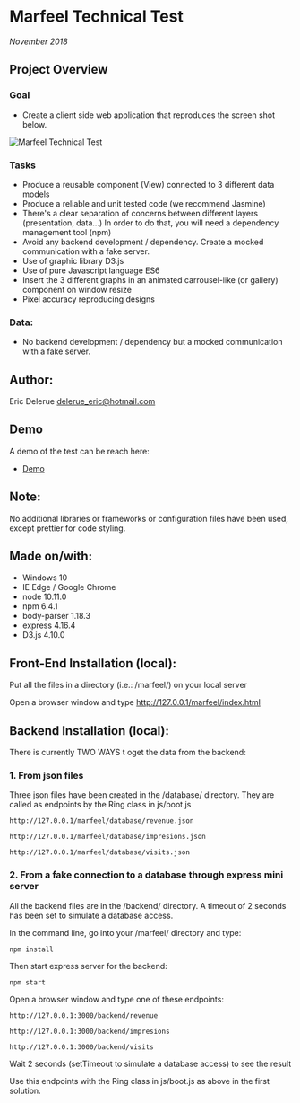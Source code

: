 # Marfeel Technical Test

*November 2018*

## Project Overview

### Goal

* Create a client side web application that reproduces the screen shot below.

![Marfeel Technical Test](http://dev.ericdelerue.com/marfeel/img/marfeel-test.png)

### Tasks

- Produce a reusable component (View) connected to 3 different data models
- Produce a reliable and unit tested code (we recommend Jasmine)
- There's a clear separation of concerns between different layers (presentation, data...) In order to do that, you will need a dependency management tool (npm)
- Avoid any backend development / dependency. Create a mocked communication with a fake server.
- Use of graphic library D3.js
- Use of pure Javascript language ES6
- Insert the 3 different graphs in an animated carrousel-like (or gallery) component on window resize
- Pixel accuracy reproducing designs

### Data:

- No backend development / dependency but a mocked communication with a fake server.


## Author: 

Eric Delerue
delerue_eric@hotmail.com

## Demo

A demo of the test can be reach here:

* [Demo](http://dev.ericdelerue.com/marfeel/index.html) 

## Note: 

No additional libraries or frameworks or configuration files have been used, except prettier for code styling.

## Made on/with:

  - Windows 10
  - IE Edge / Google Chrome
  - node 10.11.0
  - npm 6.4.1
  - body-parser 1.18.3
  - express 4.16.4
  - D3.js 4.10.0

## Front-End Installation (local):

Put all the files in a directory (i.e.: /marfeel/) on your local server

Open a browser window and type http://127.0.0.1/marfeel/index.html 

## Backend Installation (local):

There is currently TWO WAYS t oget the data from the backend:

### 1. From json files

Three json files have been created in the /database/ directory. They are called as endpoints by the Ring class in js/boot.js 

	http://127.0.0.1/marfeel/database/revenue.json

	http://127.0.0.1/marfeel/database/impresions.json

	http://127.0.0.1/marfeel/database/visits.json

### 2. From a fake connection to a database through express mini server

All the backend files are in the /backend/ directory. A timeout of 2 seconds has been set to simulate a database access.

In the command line, go into your /marfeel/ directory and type: 

	npm install

Then start express server for the backend:

	npm start 

Open a browser window and type one of these endpoints:

	http://127.0.0.1:3000/backend/revenue 

	http://127.0.0.1:3000/backend/impresions 

	http://127.0.0.1:3000/backend/visits 

Wait 2 seconds (setTimeout to simulate a database access) to see the result

Use this endpoints with the Ring class in js/boot.js as above in the first solution.
